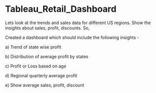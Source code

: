 # Tableau_Retail_Dashboard

Lets look at the trends and sales data for different US regions. Show the insights about sales, profit, discounts. So,

Created a dashboard which should include the following insights -

a) Trend of state wise profit

b) Distribution of average profit by states

c) Profit or Loss based on age

d) Regional quarterly average profit

e) Show average sales, profit, discount
